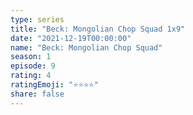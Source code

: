 ```yaml
--- 
type: series 
title: "Beck: Mongolian Chop Squad 1x9" 
date: "2021-12-19T00:00:00" 
name: "Beck: Mongolian Chop Squad" 
season: 1 
episode: 9 
rating: 4 
ratingEmoji: "⭐️⭐️⭐️⭐️" 
share: false 
---
```

